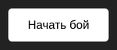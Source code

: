 <!DOCTYPE html>
<html lang="ru">
<head>
  <meta charset="UTF-8" />
  <title>Шахед-симулятор</title>
  <style>
    html, body {
      margin: 0;
      padding: 0;
      overflow: hidden;
      background-color: #222;
      height: 100%;
      font-family: Arial, sans-serif;
      color: #fff;
    }
    #battlefield {
      position: fixed;
      top: 0;
      left: 0;
      width: 100vw;
      height: 100vh;
      background: linear-gradient(to right, red 50%, blue 50%);
      cursor: default; /* обычный курсор */
      overflow: hidden;
      padding-bottom: 80px; /* место для панели оружия */
      box-sizing: border-box;
    }
    .city {
      position: absolute;
      width: 30px;
      height: 30px;
      background-color: yellow;
      border: 2px solid #333;
      border-radius: 4px;
    }
    .drone {
      position: absolute;
      width: 60px;
      height: 60px;
      background-size: contain;
      background-repeat: no-repeat;
      background-position: center;
      pointer-events: none;
      /* Фотка шахеда */
      background-image: url('https://upload.wikimedia.org/wikipedia/commons/thumb/f/f7/Drone_icon.svg/1024px-Drone_icon.svg.png');
      /* можно заменить на любую другую ссылку с прозрачным фоном */
    }
    .explosion {
      position: absolute;
      width: 60px;
      height: 60px;
      background: orange;
      border-radius: 50%;
      opacity: 0.8;
      animation: explode 0.5s ease-out;
      pointer-events: none;
    }
    @keyframes explode {
      0% { transform: scale(0.5); opacity: 1; }
      100% { transform: scale(2); opacity: 0; }
    }
    #startBtn {
      position: absolute;
      top: 50%;
      left: 50%;
      transform: translate(-50%, -50%);
      padding: 20px 40px;
      font-size: 24px;
      background-color: #fff;
      border: none;
      cursor: pointer;
      z-index: 10;
      color: #000;
      border-radius: 8px;
    }

    /* Панель выбора оружия снизу */
    #weaponPanel {
      position: fixed;
      bottom: 0;
      left: 0;
      width: 100%;
      height: 80px;
      background-color: #111;
      border-top: 2px solid #444;
      display: flex;
      align-items: center;
      justify-content: center;
      gap: 20px;
      box-sizing: border-box;
      z-index: 20;
      color: white;
      user-select: none;
    }
    .weapon-btn {
      background-color: #333;
      border: 2px solid #555;
      padding: 10px 20px;
      border-radius: 6px;
      cursor: pointer;
      font-weight: bold;
      transition: background-color 0.3s, border-color 0.3s;
    }
    .weapon-btn.selected {
      background-color: orange;
      border-color: yellow;
      color: black;
    }
  </style>
</head>
<body>
  <button id="startBtn">Начать бой</button>
  <div id="battlefield" style="display:none;"></div>

  <!-- Панель оружия -->
  <div id="weaponPanel" style="display:none;">
    <div class="weapon-btn selected" data-weapon="shahed">Шахед</div>
    <!-- Можно добавить другие оружия -->
  </div>

  <script>
    const battlefield = document.getElementById('battlefield');
    const startBtn = document.getElementById('startBtn');
    const weaponPanel = document.getElementById('weaponPanel');
    const weaponButtons = document.querySelectorAll('.weapon-btn');

    let selectedWeapon = 'shahed'; // текущий выбранный "шахед"

    // Обработка выбора оружия (для расширения)
    weaponButtons.forEach(btn => {
      btn.addEventListener('click', () => {
        weaponButtons.forEach(b => b.classList.remove('selected'));
        btn.classList.add('selected');
        selectedWeapon = btn.dataset.weapon;
        // Здесь можно добавить логику для смены оружия
        // Пока у нас только шахед, так что это просто визуально
      });
    });

    startBtn.onclick = () => {
      startBtn.style.display = 'none';
      battlefield.style.display = 'block';
      weaponPanel.style.display = 'flex';
      spawnCities();
    };

    function spawnCities() {
      for (let i = 0; i < 10; i++) {
        const city = document.createElement('div');
        city.className = 'city';
        const x = Math.random() * (window.innerWidth - 30);
        const y = Math.random() * (window.innerHeight - 30 - 80); // не заезжать на панель оружия
        city.style.left = x + 'px';
        city.style.top = y + 'px';
        battlefield.appendChild(city);
      }
    }

    battlefield.onclick = (e) => {
      // Проверяем, что клик внутри battlefield, но не на панели оружия
      if (e.clientY > window.innerHeight - 80) return;

      if (selectedWeapon === 'shahed') {
        const drone = document.createElement('div');
        drone.className = 'drone';

        // старт снизу по центру
        const startX = window.innerWidth / 2;
        const startY = window.innerHeight - 80; // чуть выше панели оружия

        drone.style.left = (startX - 30) + 'px'; // -30 чтобы центрировать по ширине (60/2)
        drone.style.top = startY + 'px';
        battlefield.appendChild(drone);

        const targetX = e.clientX;
        const targetY = e.clientY;

        const duration = 1000;
        const deltaX = targetX - startX;
        const deltaY = targetY - startY;
        const startTime = performance.now();

        function animate(time) {
          const elapsed = time - startTime;
          const progress = Math.min(elapsed / duration, 1);
          const currentX = startX + deltaX * progress;
          const currentY = startY + deltaY * progress;
          drone.style.left = (currentX - 30) + 'px';
          drone.style.top = (currentY - 30) + 'px';

          if (progress < 1) {
            requestAnimationFrame(animate);
          } else {
            battlefield.removeChild(drone);
            const explosion = document.createElement('div');
            explosion.className = 'explosion';
            explosion.style.left = (targetX - 30) + 'px';
            explosion.style.top = (targetY - 30) + 'px';
            battlefield.appendChild(explosion);
            setTimeout(() => battlefield.removeChild(explosion), 500);
          }
        }

        requestAnimationFrame(animate);
      }
      // Можно добавить else if для других оружий
    };
  </script>
</body>
</html>
